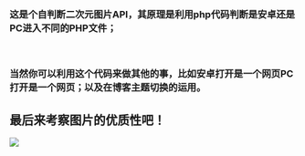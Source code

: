 <h3>这是个自判断二次元图片API，其原理是利用php代码判断是安卓还是PC进入不同的PHP文件；</h3>
<br>
<p><h3>当然你可以利用这个代码来做其他的事，比如安卓打开是一个网页PC打开是一个网页；以及在博客主题切换的运用。</h3><p>
<h2>最后来考察图片的优质性吧！</h2>
<img src="https://m.sebxjx.cn/myapi">
